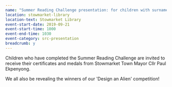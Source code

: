 ```yaml
---
name: "Summer Reading Challenge presentation: for children with surnames beginning A-J"
location: stowmarket-library
location-text: Stowmarket Library
event-start-date: 2019-09-21
event-start-time: 1000
event-end-time: 1030
event-category: src-presentation
breadcrumb: y
---
```


Children who have completed the Summer Reading Challenge are invited to receive their certificates and medals from Stowmarket Town Mayor Cllr Paul Ekpenyong.

We all also be revealing the winners of our 'Design an Alien' competition!
